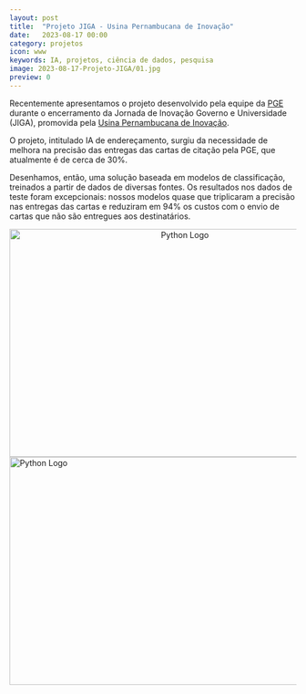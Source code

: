 ```yaml
---
layout: post
title:  "Projeto JIGA - Usina Pernambucana de Inovação"
date:   2023-08-17 00:00
category: projetos
icon: www
keywords: IA, projetos, ciência de dados, pesquisa 
image: 2023-08-17-Projeto-JIGA/01.jpg
preview: 0
---
```



Recentemente apresentamos o projeto desenvolvido pela equipe da [PGE](http://www.pge.pe.gov.br) durante o encerramento da Jornada de Inovação Governo e Universidade (JIGA), promovida pela [Usina Pernambucana de Inovação](https://www.linkedin.com/company/usinapedeinovacao).

O projeto, intitulado IA de endereçamento, surgiu da necessidade de melhora na precisão das entregas das cartas de citação pela PGE, que atualmente é de cerca de 30%.

Desenhamos, então, uma solução baseada em modelos de classificação, treinados a partir de dados de diversas fontes. Os resultados nos dados de teste foram excepcionais: nossos modelos quase que triplicaram a precisão nas entregas das cartas e reduziram em 94% os custos com o envio de cartas que não são entregues aos destinatários.

<div style="text-align:center;">
  <img src="https://github.com/gallileugenesis/gallileugenesis.github.io/blob/main/post-img/projetos/2023-08-17-Projeto-JIGA/02.jpeg?raw=true" alt="Python Logo" width="600" height="400">
</div>


<img src="https://github.com/gallileugenesis/gallileugenesis.github.io/blob/main/post-img/projetos/2023-08-17-Projeto-JIGA/03.jpeg?raw=true" alt="Python Logo" width="600" height="400">